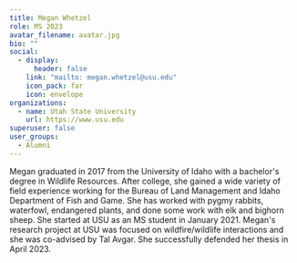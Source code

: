 ```yaml
---
title: Megan Whetzel
role: MS 2023
avatar_filename: avatar.jpg
bio: ""
social:
  - display:
      header: false
    link: "mailto: megan.whetzel@usu.edu"
    icon_pack: far
    icon: envelope
organizations:
  - name: Utah State University
    url: https://www.usu.edu
superuser: false
user_groups:
  - Alumni
---
```

<!--StartFragment-->

Megan graduated in 2017 from the University of Idaho with a bachelor's degree in Wildlife Resources. After college, she gained a wide variety of field experience working for the Bureau of Land Management and Idaho Department of Fish and Game. She has worked with pygmy rabbits, waterfowl, endangered plants, and done some work with elk and bighorn sheep. She started at USU as an MS student in January 2021. Megan's research project at USU was focused on wildfire/wildlife interactions and she was co-advised by Tal Avgar. She successfully defended her thesis in April 2023. 

<!--EndFragment-->